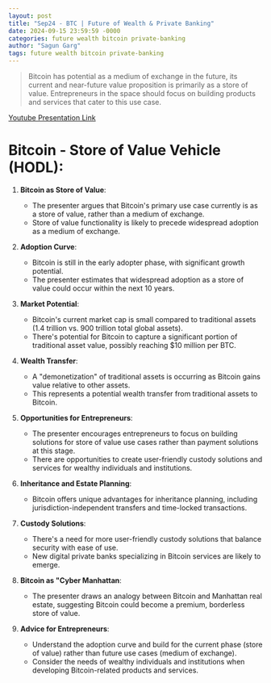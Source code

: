 ```yaml
---
layout: post
title: "Sep24 - BTC | Future of Wealth & Private Banking"
date: 2024-09-15 23:59:59 -0000
categories: future wealth bitcoin private-banking
author: "Sagun Garg"
tags: future wealth bitcoin private-banking
---
```


> Bitcoin has potential as a medium of exchange in the future, its current and near-future value proposition is primarily as a store of value. Entrepreneurs in the space should focus on building products and services that cater to this use case.

[Youtube Presentation Link](https://youtu.be/g_qglws0r38?si=5MQdbjlnciNELdHk)

# Bitcoin - Store of Value Vehicle (HODL):

1. **Bitcoin as Store of Value**:
   - The presenter argues that Bitcoin's primary use case currently is as a store of value, rather than a medium of exchange.
   - Store of value functionality is likely to precede widespread adoption as a medium of exchange.

2. **Adoption Curve**:
   - Bitcoin is still in the early adopter phase, with significant growth potential.
   - The presenter estimates that widespread adoption as a store of value could occur within the next 10 years.

3. **Market Potential**:
   - Bitcoin's current market cap is small compared to traditional assets (1.4 trillion vs. 900 trillion total global assets).
   - There's potential for Bitcoin to capture a significant portion of traditional asset value, possibly reaching $10 million per BTC.

4. **Wealth Transfer**:
   - A "demonetization" of traditional assets is occurring as Bitcoin gains value relative to other assets.
   - This represents a potential wealth transfer from traditional assets to Bitcoin.

5. **Opportunities for Entrepreneurs**:
   - The presenter encourages entrepreneurs to focus on building solutions for store of value use cases rather than payment solutions at this stage.
   - There are opportunities to create user-friendly custody solutions and services for wealthy individuals and institutions.

6. **Inheritance and Estate Planning**:
   - Bitcoin offers unique advantages for inheritance planning, including jurisdiction-independent transfers and time-locked transactions.

7. **Custody Solutions**:
   - There's a need for more user-friendly custody solutions that balance security with ease of use.
   - New digital private banks specializing in Bitcoin services are likely to emerge.

8. **Bitcoin as "Cyber Manhattan**:
   - The presenter draws an analogy between Bitcoin and Manhattan real estate, suggesting Bitcoin could become a premium, borderless store of value.

9. **Advice for Entrepreneurs**:
   - Understand the adoption curve and build for the current phase (store of value) rather than future use cases (medium of exchange).
   - Consider the needs of wealthy individuals and institutions when developing Bitcoin-related products and services.